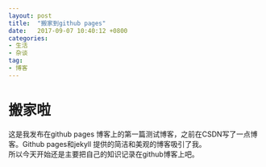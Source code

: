 ```yaml
---
layout: post
title:  "搬家到github pages"
date:   2017-09-07 10:40:12 +0800
categories:
- 生活
- 杂谈
tag: 
- 博客
---
```

# 搬家啦
这是我发布在github pages 博客上的第一篇测试博客，之前在CSDN写了一点博客。Github pages和jekyll 提供的简洁和美观的博客吸引了我。  
所以今天开始还是主要把自己的知识记录在github博客上吧。
